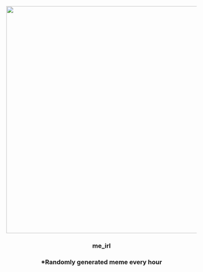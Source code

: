 <p align="center">
        <img src="https://i.redd.it/pulbgfe25qb91.jpg" width="600" height="600">
        </p>
        <h3 align="center">me_irl</h3>
        <h3 align="center">*Randomly generated meme every hour</h3>
    